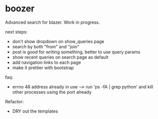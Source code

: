 # boozer
Advanced search for blazer.  Work in progress.

next steps:
* don't show dropdown on show_queries page
* search by both "from" and "join"
* post is good for writing something, better to use query params
* show recent queries on search page as default
* add navigation links to each page
* make it prettier with bootstrap

faq:
* errno 48 address already in use --> run 'ps -fA | grep python' and kill other processes using the port already

Refactor:
* DRY out the templates
